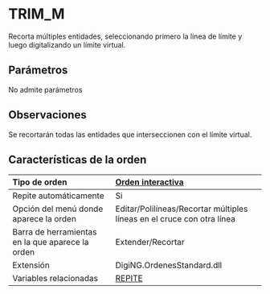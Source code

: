 # TRIM\_M

Recorta múltiples entidades, seleccionando primero la línea de límite y luego digitalizando un límite virtual.

## Parámetros

No admite parámetros

## Observaciones

Se recortarán todas las entidades que interseccionen con el límite virtual.

## Características de la orden

| Tipo de orden | [Orden interactiva]() |
| :--- | :--- |
| Repite automáticamente | Si |
| Opción del menú donde aparece la orden | Editar/Polilíneas/Recortar múltiples líneas en el cruce con otra línea |
| Barra de herramientas en la que aparece la orden | Extender/Recortar |
| Extensión | DigiNG.OrdenesStandard.dll |
| Variables relacionadas | [REPITE](REPITE.html) |

